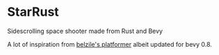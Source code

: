 # StarRust

Sidescrolling space shooter made from Rust and Bevy

A lot of inspiration from
[belzile's platformer](https://github.com/belzile/platformer/tree/part-13)
albeit updated for bevy 0.8.

